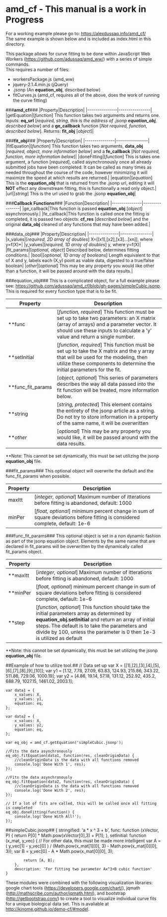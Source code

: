 # amd_cf - This manual is a work in Progress

For a working example please go to: https://alexdussaq.info/amd_cf/<br />
The same example is shown below and is included as index.html in this directory.

This package allows for curve fitting to be done within JavaScript Web Workers (https://github.com/adussaq/amd_ww/) with a series of simple commands. <br />This requires a number of files:
* workersPackage.js (amd_ww)
* jquery-2.1.4.min.js (jQuery)
* .jsonp (An **equation_obj**, described below)
* fitCurves.js (amd_cf, requires all of the above, does the work of running the curve fitting)

###**amd_cf**###
|Property|Description|
|---------------|----------------|
|getEquation|[*function*] This function takes two arguments and returns one. Inputs: **eq_url** [*required, string, this is the address of .jsonp __equation_obj__, described below*] and a **ge_callback** function [*Not required, function, described below*]. Returns: __fit_obj__ [*object*]|


###**fit_obj**###
|Property|Description|
|---------------|----------------|
|fitEquation|[*function*] This function takes two arguments, **data_obj** [*required, object, more information below*] and a **fe_callback** [*Not required, function, more information below*]|
|doneFitting|[*function*] This is takes one argument, a function [*required*], called asynchronously once all already submitted jobs have been completed. It can be called as many times as needed throughout the course of the code, however minimizing it will maximize the speed at which results are returned.|
|equation|[*equation*] This is the __equation_obj__ that is returned from the .jsonp url, editing it will **NOT** effect any downstream fitting, this is functionally a read only object.|
|url|[*string*] This is the url used to grab the .jsonp __equation_obj__|

###**Callback Functions**###
|Function|Description|
|---------------|----------------|
|ge_callback|This function is passed **equation_obj** [*object*] asynchronously.|
|fe_callback|This function is called once the fitting is completed, it is passed two objects: **cf_res** [*described below*] and the original **data_obj** cleaned of any functions that may have been added.|


###data_obj###
|Property|Description|
|---------------|----------------|
|x_values|[*required, 2D array of doubles*] X=[[x1],[x2],[x3]...[xn]], where y=f(X)*|
|y_values|[*required, 1D array of doubles*] y, where y=f(X)|
|fit_params|[*optional, object*] Described below, determines fitting conditions.|
|bool|[*optional, 1D array of booleans*] Length equivalent to that of X and y, labels each (X,y) point as viable data, digested to a true/false boolean|
|_other_|[*optional*] This may be any property you would like other than a function, it will be passed around with the data results.|

###equation_obj###
This is a complicated object, for a full example please see: https://github.com/adussaq/amd_cf/blob/gh-pages/simpleCubic.jsonp. This is required for every function type that is to be fit.

|Property|Description|
|---------------|----------------|
|**func|[*function, required*] This function must be set up to take two parameters: an X matrix (array of arrays) and a parameter vector. It should use these inputs to calculate a 'y' value and return a single number.|
|**setInitial|[*function, required*] This function must be set up to take the X matrix and the y array that will be used for the modeling, then utilize these components to determine the initial parameters for the fit.|
|**func_fit_params|[*object, optional*] This series of parameters describes the way all data passed into the fit function will be treated, more information below.|
|**string|[*string, protected*] This element contains the entirety of the jsonp article as a string. Do not try to store information in a property of the same name, it will be overwritten|
|**_other_|[*optional*] This may be any property you would like, it will be passed around with the data results.|

**Note: This cannot be set dynamically, this must be set utilizing the jsonp __equation_obj__ file.

###fit_params###
This optional object will overwrite the default and the func_fit_params when possible.

|Property|Description|
|---------------|----------------|
|maxItt|[*integer, optional*] Maximum number of itterations before fitting is abandoned, default: 1000|
|minPer|[*float, optional*] minimum percent change in sum of square deviations before fitting is considered complete, default: 1e-6|

###func_fit_params###
This optional object is set in a non dynamic fashion as part of the jsonp equation object. Elements by the same name that are declared in fit_params will be overwritten by the dynamically called fit_params object.

|Property|Description|
|---------------|----------------|
|**maxItt|[*integer, optional*] Maximum number of itterations before fitting is abandoned, default: 1000|
|**minPer|[*float, optional*] minimum percent change in sum of square deviations before fitting is considered complete, default: 1e-6|
|**step|[*function, optional*] This function should take the initial parameters array as determined by **equation_obj.setInitial** and return an array of initial steps. The default is to take the parameters and divide by 100, unless the parameter is 0 then 1e-3 is utilized as default|

**Note: this cannot be set dynamically, this must be set utilizing the jsonp __equation_obj__ file.


##Example of how to utilize tool.##
    // Data set up
    var X = [[1],[2],[3],[4],[5],[6],[7],[8],[9],[10]];
    var y1 = [1.12, 7.78, 27.09, 63.83, 124.93, 215.86, 343.22, 511.86, 729.06, 1000.19];
    var y2 = [4.86, 19.14, 57.18, 131.12, 252.92, 435.2, 688.79, 1027.15, 1461.02, 2003.1];

    var data1 = {
        x_values: X,
        y_values: y1,
        equation: eq,
    };

    var data2 = {
        x_values: X,
        y_values: y2,
        equation: eq,
    };

    var eq_obj = amd_cf.getEquation('simpleCubic.jsonp');

    //Fits the data asynchronously
    eq_obj.fitEquation(data1, function(res, cleanOriginData) {
        //cleanOriginData is the data with all functions removed
        console.log('Done With 1', res);
    });

    //Fits the data asynchronously
    eq_obj.fitEquation(data2, function(res, cleanOriginData) {
        //cleanOriginData is the data with all functions removed
        console.log('Done With 2', res);
    });

    // If a lot of fits are called, this will be called once all fitting is completed
    eq_obj.doneFitting(function() {
        console.log('Done With All!');
    });

##simpleCubic.jsonp##
    {
        stringified: 'a * x ^ 3 + b',
        func: function (xVector, P) {
            return P[0] * Math.pow(xVector[0],3) + P[1];
        },
        setInitial: function (x_mat, y_vec) {
            // For other data, this must be made more intelligent
            var A = ( y_vec[1] - y_vec[0] ) / (Math.pow(x_mat[1][0], 3) - Math.pow(x_mat[0][0], 3));
            var B = y_vec[0] - A * Math.pow(x_mat[0][0], 3);

            return [A, B];
        },
        description: 'For fitting two parameter Ax^3+B cubic function'
    }

These modules were combined with the following visualization libraries: google chart tools (https://developers.google.com/chart/), jqmath (http://mathscribe.com/author/jqmath.html), and bootstrap (http://getbootstrap.com/) to create a tool to visualize individual curve fits for a unique biological data set. This is avaliable at http://kinome.github.io/demo-cf/#model.
